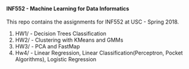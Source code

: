 #### INF552 - Machine Learning for Data Informatics
This repo contains the assignments for INF552 at USC - Spring 2018.
1. HW1/ - Decision Trees Classification
2. HW2/ - Clustering with KMeans and GMMs
3. HW3/ - PCA and FastMap
4. Hw4/ - Linear Regression, Linear Classification(Perceptron, Pocket Algorithms), Logistic Regression
